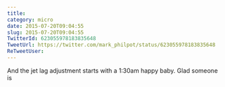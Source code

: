 ```yaml
---
title: 
category: micro
date: 2015-07-20T09:04:55
slug: 2015-07-20T09:04:55
TwitterId: 623055978183835648
TweetUrl: https://twitter.com/mark_philpot/status/623055978183835648
ReTweetUser: 
---
```


And the jet lag adjustment starts with a 1:30am happy baby. Glad someone is